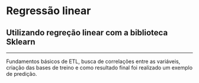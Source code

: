 # Regressão linear

## Utilizando regreção linear com a biblioteca Sklearn

---

Fundamentos básicos de ETL, busca de correlações entre as variáveis, criação das bases de treino e como resultado final foi realizado um exemplo de predição.
